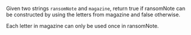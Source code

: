 Given two strings `ransomNote` and `magazine`, return true if ransomNote can be constructed by using the letters from magazine and false otherwise.

Each letter in magazine can only be used once in ransomNote.